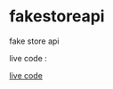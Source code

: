 # fakestoreapi
fake store api

live code :

[live code](https://ali-alterawi.github.io/fakestoreapi/)
